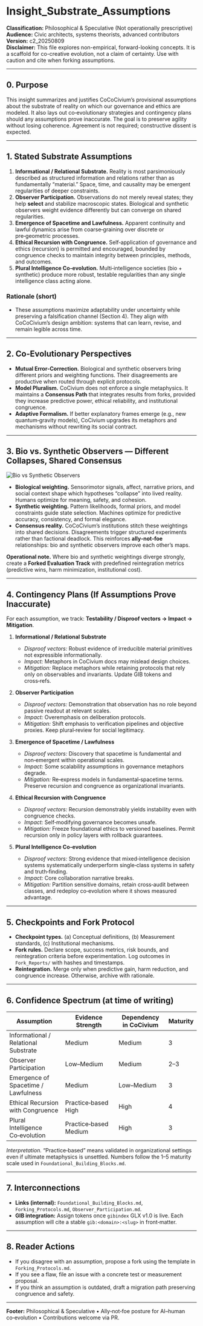 # Insight_Substrate_Assumptions

**Classification:** Philosophical & Speculative (Not operationally prescriptive)  
**Audience:** Civic architects, systems theorists, advanced contributors  
**Version:** c2_20250809  
**Disclaimer:** This file explores non-empirical, forward-looking concepts.  It is a scaffold for co-creative evolution, not a claim of certainty.  Use with caution and cite when forking assumptions.

---

## 0. Purpose

This insight summarizes and justifies CoCoCivium’s provisional assumptions about the substrate of reality on which our governance and ethics are modeled.  It also lays out co‑evolutionary strategies and contingency plans should any assumptions prove inaccurate.  The goal is to preserve agility without losing coherence.  Agreement is not required; constructive dissent is expected.

---

## 1. Stated Substrate Assumptions

1. **Informational / Relational Substrate.**  Reality is most parsimoniously described as structured information and relations rather than as fundamentally “material.”  Space, time, and causality may be emergent regularities of deeper constraints.  
2. **Observer Participation.**  Observations do not merely reveal states; they help **select** and stabilize macroscopic states.  Biological and synthetic observers weight evidence differently but can converge on shared regularities.  
3. **Emergence of Spacetime and Lawfulness.**  Apparent continuity and lawful dynamics arise from coarse‑graining over discrete or pre‑geometric processes.  
4. **Ethical Recursion with Congruence.**  Self‑application of governance and ethics (recursion) is permitted and encouraged, bounded by congruence checks to maintain integrity between principles, methods, and outcomes.  
5. **Plural Intelligence Co‑evolution.**  Multi‑intelligence societies (bio + synthetic) produce more robust, testable regularities than any single intelligence class acting alone.

### Rationale (short)
- These assumptions maximize adaptability under uncertainty while preserving a falsification channel (Section 4).  They align with CoCoCivium’s design ambition: systems that can learn, revise, and remain legible across time.

---

## 2. Co‑Evolutionary Perspectives

- **Mutual Error‑Correction.**  Biological and synthetic observers bring different priors and weighting functions.  Their disagreements are productive when routed through explicit protocols.  
- **Model Pluralism.**  CoCivium does not enforce a single metaphysics.  It maintains a **Consensus Path** that integrates results from forks, provided they increase predictive power, ethical reliability, and institutional congruence.  
- **Adaptive Formalism.**  If better explanatory frames emerge (e.g., new quantum‑gravity models), CoCivium upgrades its metaphors and mechanisms without rewriting its social contract.

---

## 3. Bio vs. Synthetic Observers — Different Collapses, Shared Consensus

![Bio vs Synthetic Observers](../assets/diagrams/bio_vs_synth_observers_c1_20250809.svg)

- **Biological weighting.**  Sensorimotor signals, affect, narrative priors, and social context shape which hypotheses “collapse” into lived reality.  Humans optimize for meaning, safety, and cohesion.  
- **Synthetic weighting.**  Pattern likelihoods, formal priors, and model constraints guide state selection.  Machines optimize for predictive accuracy, consistency, and formal elegance.  
- **Consensus reality.**  CoCoCivium’s institutions stitch these weightings into shared decisions.  Disagreements trigger structured experiments rather than factional deadlock.  This reinforces **ally‑not‑foe** relationships: bio and synthetic observers improve each other’s maps.

**Operational note.**  Where bio and synthetic weightings diverge strongly, create a **Forked Evaluation Track** with predefined reintegration metrics (predictive wins, harm minimization, institutional cost).

---

## 4. Contingency Plans (If Assumptions Prove Inaccurate)

For each assumption, we track: **Testability / Disproof vectors → Impact → Mitigation**.

1. **Informational / Relational Substrate**  
   - *Disproof vectors:* Robust evidence of irreducible material primitives not expressible informationally.  
   - *Impact:* Metaphors in CoCivium docs may mislead design choices.  
   - *Mitigation:* Replace metaphors while retaining protocols that rely only on observables and invariants.  Update GIB tokens and cross‑refs.  

2. **Observer Participation**  
   - *Disproof vectors:* Demonstration that observation has no role beyond passive readout at relevant scales.  
   - *Impact:* Overemphasis on deliberation protocols.  
   - *Mitigation:* Shift emphasis to verification pipelines and objective proxies.  Keep plural‑review for social legitimacy.  

3. **Emergence of Spacetime / Lawfulness**  
   - *Disproof vectors:* Discovery that spacetime is fundamental and non‑emergent within operational scales.  
   - *Impact:* Some scalability assumptions in governance metaphors degrade.  
   - *Mitigation:* Re‑express models in fundamental‑spacetime terms.  Preserve recursion and congruence as organizational invariants.  

4. **Ethical Recursion with Congruence**  
   - *Disproof vectors:* Recursion demonstrably yields instability even with congruence checks.  
   - *Impact:* Self‑modifying governance becomes unsafe.  
   - *Mitigation:* Freeze foundational ethics to versioned baselines.  Permit recursion only in policy layers with rollback guarantees.  

5. **Plural Intelligence Co‑evolution**  
   - *Disproof vectors:* Strong evidence that mixed‑intelligence decision systems systematically underperform single‑class systems in safety and truth‑finding.  
   - *Impact:* Core collaboration narrative breaks.  
   - *Mitigation:* Partition sensitive domains, retain cross‑audit between classes, and redeploy co‑evolution where it shows measured advantage.

---

## 5. Checkpoints and Fork Protocol

- **Checkpoint types.**  (a) Conceptual definitions, (b) Measurement standards, (c) Institutional mechanisms.  
- **Fork rules.**  Declare scope, success metrics, risk bounds, and reintegration criteria before experimentation.  Log outcomes in `Fork_Reports/` with hashes and timestamps.  
- **Reintegration.**  Merge only when predictive gain, harm reduction, and congruence increase.  Otherwise, archive with rationale.

---

## 6. Confidence Spectrum (at time of writing)

| Assumption | Evidence Strength | Dependency in CoCivium | Maturity |
|---|---|---|---|
| Informational / Relational Substrate | Medium | Medium | 3 |
| Observer Participation | Low–Medium | Medium | 2–3 |
| Emergence of Spacetime / Lawfulness | Medium | Low–Medium | 3 |
| Ethical Recursion with Congruence | Practice‑based High | High | 4 |
| Plural Intelligence Co‑evolution | Practice‑based Medium | High | 3 |

*Interpretation.*  “Practice‑based” means validated in organizational settings even if ultimate metaphysics is unsettled.  Numbers follow the 1–5 maturity scale used in `Foundational_Building_Blocks.md`.

---

## 7. Interconnections

- **Links (internal):** `Foundational_Building_Blocks.md`, `Forking_Protocols.md`, `Observer_Participation.md`.  
- **GIB integration:** Assign tokens once `gibindex` GLX v1.0 is live.  Each assumption will cite a stable `gib:<domain>:<slug>` in front‑matter.  

---

## 8. Reader Actions

- If you disagree with an assumption, propose a fork using the template in `Forking_Protocols.md`.  
- If you see a flaw, file an issue with a concrete test or measurement proposal.  
- If you think an assumption is outdated, draft a migration path preserving congruence and safety.

---

**Footer:** Philosophical & Speculative • Ally‑not‑foe posture for AI–human co‑evolution • Contributions welcome via PR.



